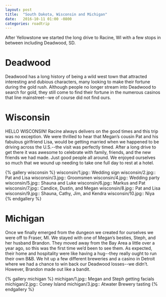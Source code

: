```yaml
---
layout: post
title:  "South Dakota, Wisconsin and Michigan"
date:   2016-10-11 01:00 -0800
categories: roadtrip
---
```


After Yellowstone we started the long drive to Racine, WI with a few stops in between including Deadwood, SD. 

<!--more-->

# Deadwood

Deadwood has a long history of being a wild west town that attracted interesting and dubious characters, many looking to make their fortune during the gold rush. Although people no longer
stream into Deadwood to search for gold, they still come to find their fortune in the numerous casinos that line mainstreet--we of course did not find ours.

# Wisconsin

HELLO WISCONSIN! Racine always delivers on the good times and this trip was no exception. We were thrilled to hear that Megan’s cousin Pat and his fabulous girlfriend Lisa, would be
getting married when we happened to be driving across the U.S.--the visit was perfectly timed. After a long drive to get there it was awesome to celebrate with family, friends, and
the new friends we had made. Just good people all around. We enjoyed ourselves so much that we wound up needing to take one full day to rest at a hotel. 

{% gallery wisconsin %}
wisconsin/1.jpg:: Wedding sign
wisconsin/2.jpg:: Pat and Lisa
wisconsin/3.jpg:: Groomsmen
wisconsin/4.jpg:: Wedding party
wisconsin/5.jpg:: Shauna and Luke
wisconsin/6.jpg:: Markus and Pat
wisconsin/7.jpg:: Candice, Dustin, and Megan
wisconsin/8.jpg:: Pat and Lisa
wisconsin/9.jpg:: Shauna, Cathy, Jim, and Kendra
wisconsin/10.jpg:: Niya
{% endgallery %}

# Michigan

Once we finally emerged from the dungeon we created for ourselves we were off to Fraser, MI. We stayed with one of Megan’s besties, Steph, and her husband Brandon. They moved away 
from the Bay Area a little over a year ago, so this was the first time we’d been to see them. As expected, their home and hospitality were like having a hug--they really ought to run
their own B&B. We hit up a few different breweries and a casino in Detroit where we had a chance to win back our Deadwood losses--we didn’t. However, Brandon made out like a bandit. 

{% gallery michigan %}
michigan/1.jpg:: Megan and Steph getting facials
michigan/2.jpg:: Coney Island
michigan/3.jpg:: Atwater Brewery tasting
{% endgallery %}